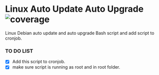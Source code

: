 # Linux Auto Update Auto Upgrade ![coverage](https://img.shields.io/badge/BashScript-100%25-yellowgreen)
Linux Debian auto update and auto upgrade Bash script and add script to cronjob.

### TO DO LIST

- [x]  Add this script to cronjob.
- [x] make sure script is running as root and in root folder.
